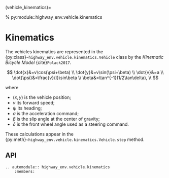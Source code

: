 (vehicle_kinematics)=

% py:module::highway_env.vehicle.kinematics

# Kinematics

The vehicles kinematics are represented in the {py:class}`~highway_env.vehicle.kinematics.Vehicle` class by the *Kinematic Bicycle Model* {cite}`Polack2017`.

$$
\dot{x}&=v\cos(\psi+\beta) \\ \dot{y}&=v\sin(\psi+\beta) \\ \dot{v}&=a \\ \dot{\psi}&=\frac{v}{l}\sin\beta \\ \beta&=\tan^{-1}(1/2\tan\delta), \\
$$

where

- $(x, y)$ is the vehicle position;
- $v$ its forward speed;
- $\psi$ its heading;
- $a$ is the acceleration command;
- $\beta$ is the slip angle at the center of gravity;
- $\delta$ is the front wheel angle used as a steering command.

These calculations appear in the {py:meth}`~highway_env.vehicle.kinematics.Vehicle.step` method.

## API

```{eval-rst}
.. automodule:: highway_env.vehicle.kinematics
    :members:
```
